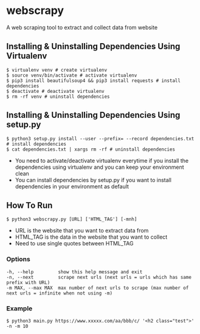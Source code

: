 # webscrapy

A web scraping tool to extract and collect data from website

## Installing & Uninstalling Dependencies Using Virtualenv

```
$ virtualenv venv # create virtualenv
$ source venv/bin/activate # activate virtualenv
$ pip3 install beautifulsoup4 && pip3 install requests # install dependencies
$ deactivate # deactivate virtualenv
$ rm -rf venv # uninstall dependencies
```

## Installing & Uninstalling Dependencies Using setup.py

```
$ python3 setup.py install --user --prefix= --record dependencies.txt # install dependencies
$ cat dependencies.txt | xargs rm -rf # uninstall dependencies
```

* You need to activate/deactivate virtualenv everytime if you install the dependencies using virtualenv and you can keep your environment clean
* You can install dependencies by setup.py if you want to install dependencies in your environment as default

## How To Run

`$ python3 webscrapy.py [URL] ['HTML_TAG'] [-mnh]`

* URL is the website that you want to extract data from
* HTML_TAG is the data in the website that you want to collect
* Need to use single quotes between HTML_TAG

### Options

```
-h, --help         show this help message and exit
-n, --next         scrape next urls (next urls = urls which has same prefix with URL)
-m MAX, --max MAX  max number of next urls to scrape (max number of next urls = infinite when not using -m)
```

### Example

`$ python3 main.py https://www.xxxxx.com/aa/bbb/c/ '<h2 class="test">' -n -m 10`
